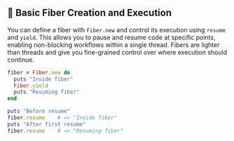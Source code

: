 ## 🔄 Basic Fiber Creation and Execution
You can define a fiber with `Fiber.new` and control its execution using `resume` and `yield`. This allows you to pause and resume code at specific points, enabling non-blocking workflows within a single thread. Fibers are lighter than threads and give you fine-grained control over where execution should continue.

```ruby
fiber = Fiber.new do
  puts "Inside fiber"
  Fiber.yield
  puts "Resuming fiber"
end

puts "Before resume"
fiber.resume    # => "Inside fiber"
puts "After first resume"
fiber.resume    # => "Resuming fiber"
```
